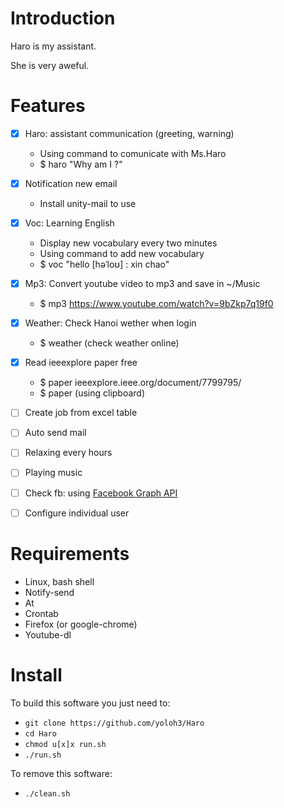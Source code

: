 <!---
/*******************************************************************************
// Project name   :
// File name      : README.md
// Created date   : Thứ hai, 26 Tháng sáu Năm 2017 23:24:05 ICT
// Author         : Huy Hung Ho
// Last modified  : Thu 07 Sep 2017 10:02:25 AM ICT
// Desc           :
*******************************************************************************/
-->
Introduction
============

Haro is my assistant.

She is very aweful.


Features
========

- [x] Haro: assistant communication (greeting, warning)
	- Using command to comunicate with Ms.Haro
	- $ haro "Why am I ?"

- [x] Notification new email
	- Install unity-mail to use

- [x] Voc: Learning English
	- Display new vocabulary every two minutes
	- Using command to add new vocabulary
	- $ voc "hello [həˈloʊ] : xin chao"

- [x] Mp3: Convert youtube video to mp3 and save in ~/Music
	- $ mp3 https://www.youtube.com/watch?v=9bZkp7q19f0

- [x] Weather: Check Hanoi wether when login
	- $ weather 	(check weather online)

- [x] Read ieeexplore paper free
	- $ paper ieeexplore.ieee.org/document/7799795/
	- $ paper 		(using clipboard)

- [ ] Create job from excel table

- [ ] Auto send mail

- [ ] Relaxing every hours

- [ ] Playing music

- [ ] Check fb: using [Facebook Graph API](https://developers.facebook.com/docs/reference/api/)

- [ ] Configure individual user


Requirements
============

- Linux, bash shell
- Notify-send
- At
- Crontab
- Firefox (or google-chrome)
- Youtube-dl


Install
=======

To build this software you just need to:
- `git clone https://github.com/yoloh3/Haro`
- `cd Haro`
- `chmod u[x]x run.sh`
- `./run.sh`

To remove this software:
- `./clean.sh`
